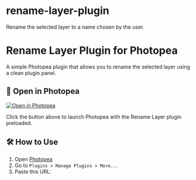 # rename-layer-plugin
Rename the selected layer to a name chosen by the user.

# Rename Layer Plugin for Photopea

A simple Photopea plugin that allows you to rename the selected layer using a clean plugin panel.

## 🔗 Open in Photopea

[![Open in Photopea](https://www.photopea.com/img/open.svg)](https://www.photopea.com#https://emailstudies.github.io/rename-layer-plugin/)

Click the button above to launch Photopea with the Rename Layer plugin preloaded.

## 🛠 How to Use

1. Open [Photopea](https://www.photopea.com)
2. Go to `Plugins > Manage Plugins > More...`
3. Paste this URL:  

